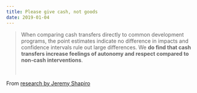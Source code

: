 ```yaml
---
title: Please give cash, not goods
date: 2019-01-04
---
```


<!--kg-card-begin: html--><blockquote><p>
  When comparing cash transfers directly to common development programs, the point estimates indicate no difference in impacts and confidence intervals rule out large differences. We <strong>do find that cash transfers increase feelings of autonomy and respect compared to non-cash interventions</strong>.
</p><br></blockquote>
<p>From <a href="https://doi.org/10.1016/j.worlddev.2018.10.010">research by Jeremy Shapiro</a></p><br>
<!--kg-card-end: html-->